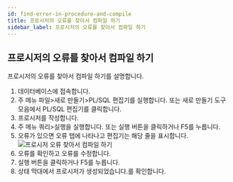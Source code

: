 ```yaml
---
id: find-error-in-procedure-and-compile
title: 프로시저의 오류를 찾아서 컴파일 하기
sidebar_label: 프로시저의 오류를 찾아서 컴파일 하기
---
```


## 프로시저의 오류를 찾아서 컴파일 하기

프로시저의 오류를 찾아서 컴파일 하기를 설명합니다.

1. 데이터베이스에 접속합니다.
2. 주 메뉴 파일>새로 만들기>PL/SQL 편집기를 실행합니다. 또는 새로 만들기 도구 모음에서 PL/SQL 편집기를 클릭합니다.
3. 프로시저를 작성합니다.
4. 주 메뉴 쿼리>실행을 실행합니다. 또는 실행 버튼을 클릭하거나 F5를 누릅니다.
5. 오류가 있으면 오류 탭에 나타나고 편집기는 해당 줄을 표시합니다.
![프로시저 오류 찾아서 컴파일 하기](https://s3.ap-northeast-2.amazonaws.com/sqlgate-manual-content/E8E787DC5BAB59ACB13F0C5AB62C01AD.jpg)
6. 오류를 확인하고 오류를 수정합니다.
7. 실행 버튼을 클릭하거나 F5를 누릅니다.
8. 상태 막대에서 프로시저가 생성되었습니다.를 확인합니다.

